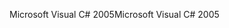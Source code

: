 <span data-ttu-id="ecf10-101">Microsoft Visual C# 2005</span><span class="sxs-lookup"><span data-stu-id="ecf10-101">Microsoft Visual C# 2005</span></span>